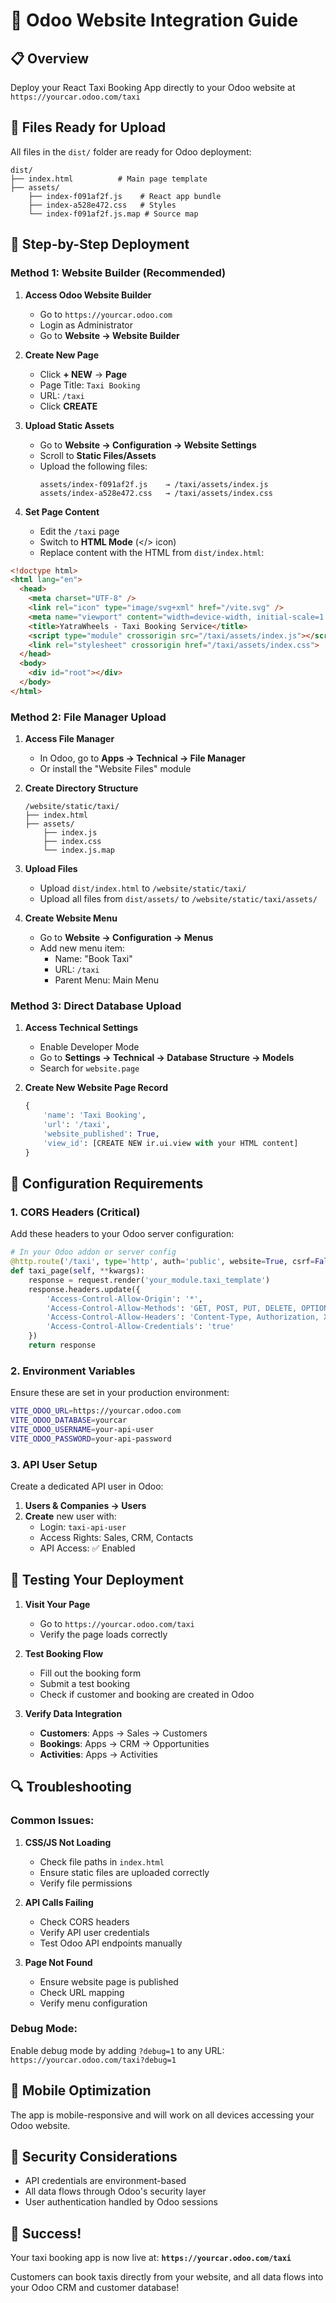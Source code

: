 # 🚗 **Odoo Website Integration Guide**

## 📋 **Overview**
Deploy your React Taxi Booking App directly to your Odoo website at `https://yourcar.odoo.com/taxi`

## 🎯 **Files Ready for Upload**
All files in the `dist/` folder are ready for Odoo deployment:
```
dist/
├── index.html          # Main page template
├── assets/
    ├── index-f091af2f.js    # React app bundle  
    ├── index-a528e472.css   # Styles
    └── index-f091af2f.js.map # Source map
```

## 🚀 **Step-by-Step Deployment**

### **Method 1: Website Builder (Recommended)**

1. **Access Odoo Website Builder**
   - Go to `https://yourcar.odoo.com`
   - Login as Administrator
   - Go to **Website → Website Builder**

2. **Create New Page**
   - Click **+ NEW** → **Page**
   - Page Title: `Taxi Booking`
   - URL: `/taxi`
   - Click **CREATE**

3. **Upload Static Assets**
   - Go to **Website → Configuration → Website Settings**
   - Scroll to **Static Files/Assets**
   - Upload the following files:
     ```
     assets/index-f091af2f.js    → /taxi/assets/index.js
     assets/index-a528e472.css   → /taxi/assets/index.css
     ```

4. **Set Page Content**
   - Edit the `/taxi` page
   - Switch to **HTML Mode** (</> icon)
   - Replace content with the HTML from `dist/index.html`:

```html
<!doctype html>
<html lang="en">
  <head>
    <meta charset="UTF-8" />
    <link rel="icon" type="image/svg+xml" href="/vite.svg" />
    <meta name="viewport" content="width=device-width, initial-scale=1.0" />
    <title>YatraWheels - Taxi Booking Service</title>
    <script type="module" crossorigin src="/taxi/assets/index.js"></script>
    <link rel="stylesheet" crossorigin href="/taxi/assets/index.css">
  </head>
  <body>
    <div id="root"></div>
  </body>
</html>
```

### **Method 2: File Manager Upload**

1. **Access File Manager**
   - In Odoo, go to **Apps → Technical → File Manager**
   - Or install the "Website Files" module

2. **Create Directory Structure**
   ```
   /website/static/taxi/
   ├── index.html
   ├── assets/
       ├── index.js
       ├── index.css
       └── index.js.map
   ```

3. **Upload Files**
   - Upload `dist/index.html` to `/website/static/taxi/`
   - Upload all files from `dist/assets/` to `/website/static/taxi/assets/`

4. **Create Website Menu**
   - Go to **Website → Configuration → Menus**
   - Add new menu item:
     - Name: "Book Taxi"
     - URL: `/taxi`
     - Parent Menu: Main Menu

### **Method 3: Direct Database Upload**

1. **Access Technical Settings**
   - Enable Developer Mode
   - Go to **Settings → Technical → Database Structure → Models**
   - Search for `website.page`

2. **Create New Website Page Record**
   ```python
   {
       'name': 'Taxi Booking',
       'url': '/taxi',
       'website_published': True,
       'view_id': [CREATE NEW ir.ui.view with your HTML content]
   }
   ```

## 🔧 **Configuration Requirements**

### **1. CORS Headers (Critical)**
Add these headers to your Odoo server configuration:

```python
# In your Odoo addon or server config
@http.route('/taxi', type='http', auth='public', website=True, csrf=False)
def taxi_page(self, **kwargs):
    response = request.render('your_module.taxi_template')
    response.headers.update({
        'Access-Control-Allow-Origin': '*',
        'Access-Control-Allow-Methods': 'GET, POST, PUT, DELETE, OPTIONS',
        'Access-Control-Allow-Headers': 'Content-Type, Authorization, X-Requested-With',
        'Access-Control-Allow-Credentials': 'true'
    })
    return response
```

### **2. Environment Variables**
Ensure these are set in your production environment:
```bash
VITE_ODOO_URL=https://yourcar.odoo.com
VITE_ODOO_DATABASE=yourcar
VITE_ODOO_USERNAME=your-api-user
VITE_ODOO_PASSWORD=your-api-password
```

### **3. API User Setup**
Create a dedicated API user in Odoo:
1. **Users & Companies → Users**
2. **Create** new user with:
   - Login: `taxi-api-user`
   - Access Rights: Sales, CRM, Contacts
   - API Access: ✅ Enabled

## 🧪 **Testing Your Deployment**

1. **Visit Your Page**
   - Go to `https://yourcar.odoo.com/taxi`
   - Verify the page loads correctly

2. **Test Booking Flow**
   - Fill out the booking form
   - Submit a test booking
   - Check if customer and booking are created in Odoo

3. **Verify Data Integration**
   - **Customers**: Apps → Sales → Customers
   - **Bookings**: Apps → CRM → Opportunities
   - **Activities**: Apps → Activities

## 🔍 **Troubleshooting**

### **Common Issues:**

1. **CSS/JS Not Loading**
   - Check file paths in `index.html`
   - Ensure static files are uploaded correctly
   - Verify file permissions

2. **API Calls Failing**
   - Check CORS headers
   - Verify API user credentials
   - Test Odoo API endpoints manually

3. **Page Not Found**
   - Ensure website page is published
   - Check URL mapping
   - Verify menu configuration

### **Debug Mode:**
Enable debug mode by adding `?debug=1` to any URL:
`https://yourcar.odoo.com/taxi?debug=1`

## 📱 **Mobile Optimization**
The app is mobile-responsive and will work on all devices accessing your Odoo website.

## 🔐 **Security Considerations**
- API credentials are environment-based
- All data flows through Odoo's security layer
- User authentication handled by Odoo sessions

## 🎉 **Success!**
Your taxi booking app is now live at:
**`https://yourcar.odoo.com/taxi`**

Customers can book taxis directly from your website, and all data flows into your Odoo CRM and customer database!